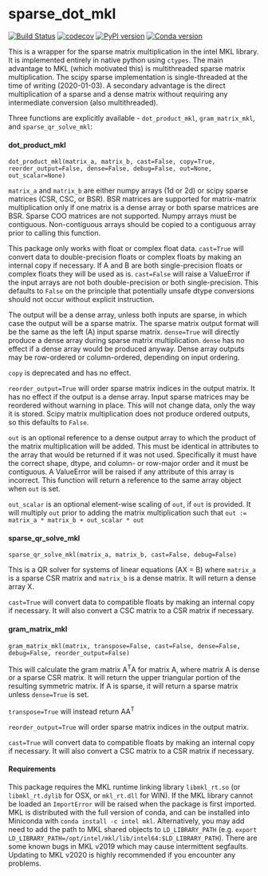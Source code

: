 # sparse_dot_mkl
[![Build Status](https://github.com/flatironinstitute/sparse_dot/actions/workflows/python-package.yml/badge.svg)](https://github.com/flatironinstitute/sparse_dot/actions/workflows/python-package.yml/)
[![codecov](https://codecov.io/gh/flatironinstitute/sparse_dot/branch/release/graph/badge.svg)](https://codecov.io/gh/flatironinstitute/sparse_dot)
[![PyPI version](https://badge.fury.io/py/sparse-dot-mkl.svg)](https://badge.fury.io/py/sparse-dot-mkl)
[![Conda version](https://anaconda.org/conda-forge/sparse_dot_mkl/badges/version.svg)](https://anaconda.org/conda-forge/sparse_dot_mkl)

This is a wrapper for the sparse matrix multiplication in the intel MKL library.
It is implemented entirely in native python using `ctypes`.
The main advantage to MKL (which motivated this) is multithreaded sparse matrix multiplication. 
The scipy sparse implementation is single-threaded at the time of writing (2020-01-03).
A secondary advantage is the direct multiplication of a sparse and a dense matrix without requiring any
intermediate conversion (also multithreaded). 

Three functions are explicitly available - `dot_product_mkl`, `gram_matrix_mkl`, and `sparse_qr_solve_mkl`: 

#### dot_product_mkl
`dot_product_mkl(matrix_a, matrix_b, cast=False, copy=True, reorder_output=False, dense=False, debug=False, out=None, out_scalar=None)`

`matrix_a` and `matrix_b` are either numpy arrays (1d or 2d) or scipy sparse matrices (CSR, CSC, or BSR).
BSR matrices are supported for matrix-matrix multiplication only if one matrix is a dense array or both sparse matrices are BSR.
Sparse COO matrices are not supported. 
Numpy arrays must be contiguous. 
Non-contiguous arrays should be copied to a contiguous array prior to calling this 
function.

This package only works with float or complex float data.
`cast=True` will convert data to double-precision floats or complex floats by making an internal copy if necessary.
If A and B are both single-precision floats or complex floats they will be used as is.
`cast=False` will raise a ValueError if the input arrays are not both double-precision or both single-precision.
This defaults to `False` on the principle that potentially unsafe dtype conversions should not occur without explicit
instruction.

The output will be a dense array, unless both inputs are sparse, in which case the output will be a sparse matrix.
The sparse matrix output format will be the same as the left (A) input sparse matrix.
`dense=True` will directly produce a dense array during sparse matrix multiplication. 
`dense` has no effect if a dense array would be produced anyway. 
Dense array outputs may be row-ordered or column-ordered, depending on input ordering.

`copy` is deprecated and has no effect.

`reorder_output=True` will order sparse matrix indices in the output matrix. 
It has no effect if the output is a dense array.
Input sparse matrices may be reordered without warning in place. 
This will not change data, only the way it is stored.
Scipy matrix multiplication does not produce ordered outputs, so this defaults to `False`.

`out` is an optional reference to a dense output array to which the product of the matrix multiplication will be added. 
This must be identical in attributes to the array that would be returned if it was not used.
Specifically it must have the correct shape, dtype, and column- or row-major order and it must be contiguous. 
A ValueError will be raised if any attribute of this array is incorrect.
This function will return a reference to the same array object when `out` is set.

`out_scalar` is an optional element-wise scaling of `out`, if `out` is provided.
It will multiply `out` prior to adding the matrix multiplication such that 
`out := matrix_a * matrix_b + out_scalar * out`

#### sparse_qr_solve_mkl
`sparse_qr_solve_mkl(matrix_a, matrix_b, cast=False, debug=False)`

This is a QR solver for systems of linear equations (AX = B) where `matrix_a` is a sparse CSR matrix 
and `matrix_b` is a dense matrix.
It will return a dense array X.

`cast=True` will convert data to compatible floats by making an internal copy if necessary.
It will also convert a CSC matrix to a CSR matrix if necessary.

#### gram_matrix_mkl
`gram_matrix_mkl(matrix, transpose=False, cast=False, dense=False, debug=False, reorder_output=False)`

This will calculate the gram matrix A<sup>T</sup>A for matrix A, where matrix A is dense or a sparse CSR matrix.
It will return the upper triangular portion of the resulting symmetric matrix.
If A is sparse, it will return a sparse matrix unless `dense=True` is set.

`transpose=True` will instead return AA<sup>T</sup> 

`reorder_output=True` will order sparse matrix indices in the output matrix. 

`cast=True` will convert data to compatible floats by making an internal copy if necessary.
It will also convert a CSC matrix to a CSR matrix if necessary.

#### Requirements

This package requires the MKL runtime linking library `libmkl_rt.so` 
(or `libmkl_rt.dylib` for OSX, or `mkl_rt.dll` for WIN).
If the MKL library cannot be loaded an `ImportError` will be raised when the package is first imported. 
MKL is distributed with the full version of conda,
and can be installed into Miniconda with `conda install -c intel mkl`.
Alternatively, you may add need to add the path to MKL shared objects to `LD_LIBRARY_PATH`
(e.g. `export LD_LIBRARY_PATH=/opt/intel/mkl/lib/intel64:$LD_LIBRARY_PATH`).
There are some known bugs in MKL v2019 which may cause intermittent segfaults.
Updating to MKL v2020 is highly recommended if you encounter any problems.